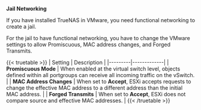 ---
---

**Jail Networking**

If you have installed TrueNAS in VMware, you need functional networking to create a jail.

For the jail to have functional networking, you have to change the VMware settings to allow Promiscuous, MAC address changes, and Forged Transmits.

{{< truetable >}}
| Setting | Description |
|---------|-------------|
| **Promiscuous Mode** | When enabled at the virtual switch level, objects defined within all portgroups can receive all incoming traffic on the vSwitch. |
| **MAC Address Changes** | When set to **Accept**, ESXi accepts requests to change the effective MAC address to a different address than the initial MAC address. |
| **Forged Transmits** | When set to **Accept**, ESXi does not compare source and effective MAC addresses. |
{{< /truetable >}}

